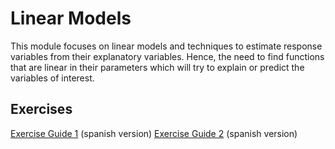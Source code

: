# Linear Models

This module focuses on linear models and techniques to estimate response variables from their explanatory variables. Hence, the need to find functions that are linear in their parameters which will try to explain or predict the variables of interest.

## Exercises

[Exercise Guide 1][Guide 1] (spanish version) 
[Exercise Guide 2][Guide 2] (spanish version)

[Guide 1]: https://drive.google.com/file/d/161CyylAGiYNM9ZlA4n9RbRfA5e93Z9vo/view?usp=sharing
[Guide 2]: https://drive.google.com/file/d/1Y0dquXxXiNzmhoHS5ICLlesnPXRSts5L/view?usp=sharing
